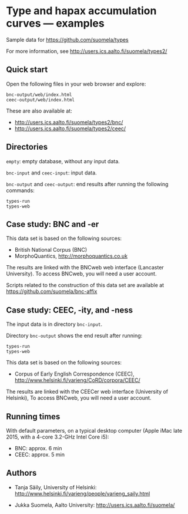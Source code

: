 Type and hapax accumulation curves — examples
=============================================

Sample data for https://github.com/suomela/types

For more information, see
http://users.ics.aalto.fi/suomela/types2/


Quick start
-----------

Open the following files in your web browser and explore:

    bnc-output/web/index.html
    ceec-output/web/index.html

These are also available at:

  - http://users.ics.aalto.fi/suomela/types2/bnc/
  - http://users.ics.aalto.fi/suomela/types2/ceec/


Directories
-----------

`empty`: empty database, without any input data.

`bnc-input` and `ceec-input`: input data.

`bnc-output` and `ceec-output`: end results after running the following
commands:

    types-run
    types-web


Case study: BNC and -er
-----------------------

This data set is based on the following sources:

  - British National Corpus (BNC)
  - MorphoQuantics, http://morphoquantics.co.uk

The results are linked with the BNCweb web interface (Lancaster University).
To access BNCweb, you will need a user account.

Scripts related to the construction of this data set are available at
https://github.com/suomela/bnc-affix


Case study: CEEC, -ity, and -ness
---------------------------------

The input data is in directory `bnc-input`.

Directory `bnc-output` shows the end result after running:

    types-run
    types-web

This data set is based on the following sources:

  - Corpus of Early English Correspondence (CEEC),
    http://www.helsinki.fi/varieng/CoRD/corpora/CEEC/

The results are linked with the CEECer web interface (University of Helsinki),
To access BNCweb, you will need a user account.


Running times
-------------

With default parameters, on a typical desktop computer
(Apple iMac late 2015, with a 4-core 3.2-GHz Intel Core i5):

  - BNC: approx. 6 min
  - CEEC: approx. 5 min


Authors
-------

  - Tanja Säily, University of Helsinki:
    http://www.helsinki.fi/varieng/people/varieng_saily.html

  - Jukka Suomela, Aalto University:
    http://users.ics.aalto.fi/suomela/
